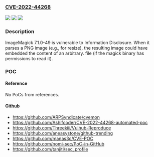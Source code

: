 ### [CVE-2022-44268](https://cve.mitre.org/cgi-bin/cvename.cgi?name=CVE-2022-44268)
![](https://img.shields.io/static/v1?label=Product&message=n%2Fa&color=blue)
![](https://img.shields.io/static/v1?label=Version&message=n%2Fa&color=blue)
![](https://img.shields.io/static/v1?label=Vulnerability&message=n%2Fa&color=brighgreen)

### Description

ImageMagick 7.1.0-49 is vulnerable to Information Disclosure. When it parses a PNG image (e.g., for resize), the resulting image could have embedded the content of an arbitrary. file (if the magick binary has permissions to read it).

### POC

#### Reference
No PoCs from references.

#### Github
- https://github.com/ARPSyndicate/cvemon
- https://github.com/Ashifcoder/CVE-2022-44268-automated-poc
- https://github.com/Threekiii/Vulhub-Reproduce
- https://github.com/aneasystone/github-trending
- https://github.com/manas3c/CVE-POC
- https://github.com/nomi-sec/PoC-in-GitHub
- https://github.com/tanjiti/sec_profile

